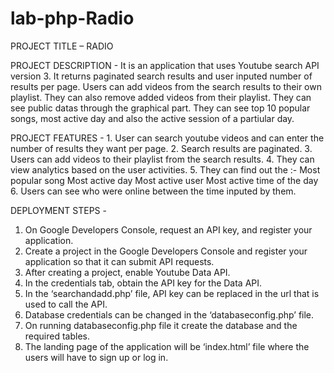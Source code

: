 # lab-php-Radio
PROJECT TITLE – RADIO

PROJECT DESCRIPTION -  It is an application that uses Youtube search API version 3.  It returns paginated search results and user inputed  number of results per page. Users can add videos from the search results to their own playlist. They can also remove added videos from their playlist. 
They can see public datas through the graphical part. They can see top 10 popular songs, most active day and also the active session of a partiular day.

PROJECT FEATURES - 1. User can search youtube videos and can enter the number of results they want per page.
2. Search results are paginated.
3. Users can add videos to their playlist from the search results.
4. They can view analytics based on the user activities.
5. They can find out the :-
Most popular song
Most active day
Most active user
Most active time of the day
6. Users can see who were online between the time inputed by them.

DEPLOYMENT STEPS -  

1. On Google Developers Console, request an API key, and register your application.
2. Create a project in the Google Developers Console and register  your application so that it can submit API requests.
3. After creating a project, enable Youtube Data API.
4. In the credentials tab, obtain the API key for the Data API.
5. In the ‘searchandadd.php’ file, API key can be replaced in the url that is used to call the API.
6. Database credentials can be changed in the ‘databaseconfig.php’ file.
7. On running databaseconfig.php file it create the database and the required tables.
8. The landing page of the application will be ‘index.html’ file where the users will have to sign up or log in.

